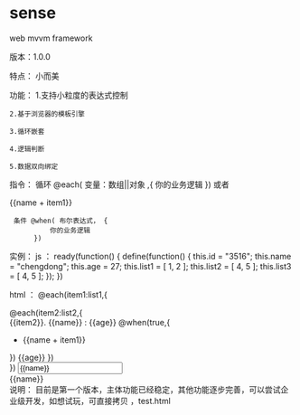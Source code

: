 # sense
web mvvm framework

版本：1.0.0

特点： 
    小而美

功能：
    1.支持小粒度的表达式控制
    
    2.基于浏览器的模板引擎
    
    3.循环嵌套
    
    4.逻辑判断
    
    5.数据双向绑定
    
指令：
     循环 @each( 变量：数组||对象 ,{
              你的业务逻辑
          })
          或者
          <div each="item1:list1">
			         {{name + item1}}
			    </li>
			    
     条件 @when( 布尔表达式， {
              你的业务逻辑
          })
实例：
  js   ：
        ready(function() {
        	define(function() {
        		this.id = "3516";
        		this.name = "chengdong";
        		this.age = 27;
        		this.list1 = [ 1, 2 ];
        		this.list2 = [ 4, 5 ];
        		this.list3 = [ 4, 5 ];
        	});
        })
        
  html ：  @each(item1:list1,{
        		<div id="{{id}}">
        			@each(item2:list2,{
        			    <br/>
        			    {{item2}}. {{name}} : {{age}}
        			    @when(true,{
        			       <ul>
        			         <li each="item1:list1">
        			         {{name + item1}}
        			         </li>
        			       </ul>
        			   })
        			   {{age}}
        			})
        		</div> 
        	})
        	<input type="text" value="{{name}}"> 
        	<div>{{name}}</div> 
说明：
  目前是第一个版本，主体功能已经稳定，其他功能逐步完善，可以尝试企业级开发，如想试玩，可直接拷贝 ，test.html


